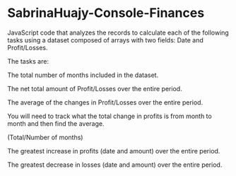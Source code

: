 # SabrinaHuajy-Console-Finances
JavaScript code that analyzes the records to calculate each of the following tasks using a dataset composed of arrays with two fields: Date and Profit/Losses.

The tasks are:

The total number of months included in the dataset.

The net total amount of Profit/Losses over the entire period.

The average of the changes in Profit/Losses over the entire period.

You will need to track what the total change in profits is from month to month and then find the average.

(Total/Number of months)

The greatest increase in profits (date and amount) over the entire period.

The greatest decrease in losses (date and amount) over the entire period.